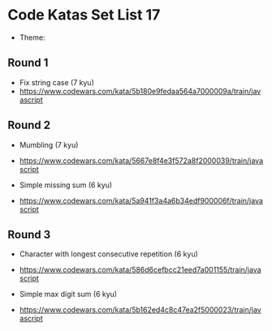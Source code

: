 # Code Katas Set List 17

- Theme: 

## Round 1

- Fix string case (7 kyu)
- https://www.codewars.com/kata/5b180e9fedaa564a7000009a/train/javascript

## Round 2

- Mumbling (7 kyu)
- https://www.codewars.com/kata/5667e8f4e3f572a8f2000039/train/javascript

- Simple missing sum (6 kyu)
- https://www.codewars.com/kata/5a941f3a4a6b34edf900006f/train/javascript

## Round 3

- Character with longest consecutive repetition (6 kyu)
- https://www.codewars.com/kata/586d6cefbcc21eed7a001155/train/javascript

- Simple max digit sum (6 kyu)
- https://www.codewars.com/kata/5b162ed4c8c47ea2f5000023/train/javascript
